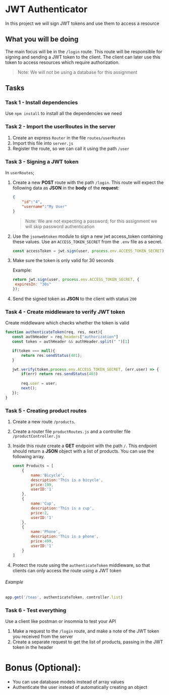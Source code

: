 # JWT Authenticator

In this project we will sign JWT tokens and use them to access a resource

## What you will be doing

The main focus will be in the `/login` route. This route will be responsible for signing and sending a JWT token to the client. The client can later use this token to access resources which require authorization.

> Note: We will not be using a database for this assignment

## Tasks

### Task 1 - Install dependencies 

Use `npm install` to install all the dependencies we need

### Task 2 - Import the userRoutes in the server

1. Create an express `Router` in the file `routes/userRoutes`
2. Import this file into `server.js`
3. Register the route, so we can call it using the path `/user`

### Task 3 - Signing a JWT token

In `userRoutes`;

1. Create a new **POST** route with the path `/login`. This route will expect the following data as **JSON** in the **body** of the **request**: 
    ```json
    {
        "id":"4",
        "username":"My User"
    }
    ```
   
   > Note: We are not expecting a password; for this assignment we will skip password authentication

2. Use the `jsonwebtoken` module to sign a new jwt access_token containing these values. Use an `ACCESS_TOKEN_SECRET` from the `.env` file as a secret.
    ```javascript
    const accessToken = jwt.sign(user, process.env.ACCESS_TOKEN_SECRET)
    ```

3. Make sure the token is only valid for 30 seconds

   Example: 
   ```javascript
   return jwt.sign(user, process.env.ACCESS_TOKEN_SECRET, {
    expiresIn: "30s"
   });
   ```

4. Send the signed token as **JSON** to the client with status `200`

### Task 4 - Create middleware to verify JWT token

Create middleware which checks whether the token is valid
 
```javascript
function authenticateToken(req, res, next){
   const authHeader = req.headers["authorization"]
   const token = authHeader && authHeader.split(" ")[1]

   if(token === null){
       return res.sendStatus(401);
   }

   jwt.verify(token,process.env.ACCESS_TOKEN_SECRET, (err,user) => {
       if(err) return res.sendStatus(403)
      
       req.user = user;
       next();
   });
}
```

### Task 5 - Creating product routes

1. Create a new route `/products`. 
2. Create a router file `productRoutes.js` and a controller file `/productController.js`
3. Inside this route create a **GET** endpoint with the path `/`. This endpoint should return a **JSON** object with a list of products. You can use the following array.

   ```javascript
   const Products = [
       {
           name:'Bicycle',
           description:'This is a bicycle',
           price:199,
           userID:'1'
       },
       {
           name:'Cup',
           description:'This is a cup',
           price:2,
           userID:'1'
       },
       {
           name:'Phone',
           description:'This is a phone',
           price:499,
           userID:'1'
       }
   ]
   ```

4. Protect the route using the `authenticateToken` middleware, so that clients can only access the route using a JWT token

###### Example

```javascript
app.get('/teas', authenticateToken, controller.list)
```

### Task 6 - Test everything

Use a client like postman or insomnia to test your API

1. Make a request to the `/login` route, and make a note of the JWT token you received from the server
2. Create a separate request to get the list of products, passing in the JWT token in the header

# Bonus (Optional):
- You can use database models instead of array values
- Authenticate the user instead of automatically creating an object
